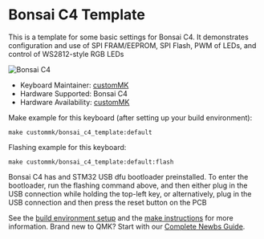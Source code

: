 # Bonsai C4 Template

This is a template for some basic settings for Bonsai C4. It demonstrates configuration and use of SPI FRAM/EEPROM, SPI Flash, PWM of LEDs, and control of WS2812-style RGB LEDs

![Bonsai C4](https://cdn.shopify.com/s/files/1/0508/2152/9796/products/Bonsai_C4_compact_edition_1024x1024@2x.png?v=1645838618)

* Keyboard Maintainer: [customMK](https://github.com/customMK)
* Hardware Supported: Bonsai C4
* Hardware Availability: [customMK](https://shop.custommk.com/products/bonsai-c4-microcontroller-board)

Make example for this keyboard (after setting up your build environment):

    make custommk/bonsai_c4_template:default

Flashing example for this keyboard:

    make custommk/bonsai_c4_template:default:flash

Bonsai C4 has and STM32 USB dfu bootloader preinstalled. To enter the bootloader, run the flashing command above, and then either plug in the USB connection while holding the top-left key, or alternatively, plug in the USB connection and then press the reset button on the PCB

See the [build environment setup](https://docs.qmk.fm/#/getting_started_build_tools) and the [make instructions](https://docs.qmk.fm/#/getting_started_make_guide) for more information. Brand new to QMK? Start with our [Complete Newbs Guide](https://docs.qmk.fm/#/newbs).
